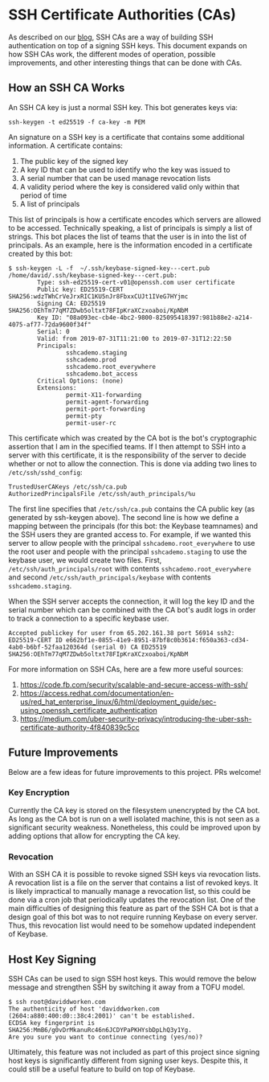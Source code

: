 # SSH Certificate Authorities (CAs)

As described on our [blog](https://keybase.io/blog/keybase-ssh-ca), SSH CAs are a way of building SSH authentication on
top of a signing SSH keys. This document expands on how SSH CAs work, the different modes of operation, possible 
improvements, and other interesting things that can be done with CAs. 

## How an SSH CA Works

An SSH CA key is just a normal SSH key. This bot generates keys via:

```
ssh-keygen -t ed25519 -f ca-key -m PEM
```

An signature on a SSH key is a certificate that contains some additional information. A certificate contains:

1. The public key of the signed key
2. A key ID that can be used to identify who the key was issued to
3. A serial number that can be used manage revocation lists
4. A validity period where the key is considered valid only within that period of time
5. A list of principals

This list of principals is how a certificate encodes which servers are allowed to be accessed. Technically speaking, a
list of principals is simply a list of strings. This bot places the list of teams that the user is in into the list
of principals. As an example, here is the information encoded in a certificate created by this bot:

```
$ ssh-keygen -L -f  ~/.ssh/keybase-signed-key---cert.pub 
/home/david/.ssh/keybase-signed-key---cert.pub:
        Type: ssh-ed25519-cert-v01@openssh.com user certificate
        Public key: ED25519-CERT SHA256:wdzTWhCrVeJrxRIC1KU5nJr8FbxxCUJt1IVeG7HYjmc
        Signing CA: ED25519 SHA256:OEhTm77qM7ZDwb5oltxt78FIpKraXCzxoaboi/KpNbM
        Key ID: "08a093ec-cb4e-4bc2-9800-825095418397:981b88e2-a214-4075-af77-72da9600f34f"
        Serial: 0
        Valid: from 2019-07-31T11:21:00 to 2019-07-31T12:22:50
        Principals: 
                sshcademo.staging
                sshcademo.prod
                sshcademo.root_everywhere
                sshcademo.bot_access
        Critical Options: (none)
        Extensions: 
                permit-X11-forwarding
                permit-agent-forwarding
                permit-port-forwarding
                permit-pty
                permit-user-rc
```

This certificate which was created by the CA bot is the bot's cryptographic assertion that I am in the specified teams.
If I then attempt to SSH into a server with this certificate, it is the responsibility of the server to decide whether 
or not to allow the connection. This is done via adding two lines to `/etc/ssh/sshd_config`:

``` 
TrustedUserCAKeys /etc/ssh/ca.pub
AuthorizedPrincipalsFile /etc/ssh/auth_principals/%u
```

The first line specifies that `/etc/ssh/ca.pub` contains the CA public key (as generated by ssh-keygen above). The 
second line is how we define a mapping between the principals (for this bot: the Keybase teamnames) and the SSH users 
they are granted access to. For example, if we wanted this server to allow people with the principal `sshcademo.root_everywhere`
to use the root user and people with the principal `sshcademo.staging` to use the keybase user, we would create two files.
First, `/etc/ssh/auth_principals/root` with contents `sshcademo.root_everywhere` and second `/etc/ssh/auth_principals/keybase`
with contents `sshcademo.staging`. 

When the SSH server accepts the connection, it will log the key ID and the serial number which can be combined with 
the CA bot's audit logs in order to track a connection to a specific keybase user. 

```
Accepted publickey for user from 65.202.161.38 port 56914 ssh2: ED25519-CERT ID e662bf1e-0855-41e9-8951-87bf8c0b3614:f650a363-cd34-4ab0-b6bf-52faa120364d (serial 0) CA ED25519 SHA256:OEhTm77qM7ZDwb5oltxt78FIpKraXCzxoaboi/KpNbM
```

For more information on SSH CAs, here are a few more useful sources:

1. https://code.fb.com/security/scalable-and-secure-access-with-ssh/
2. https://access.redhat.com/documentation/en-us/red_hat_enterprise_linux/6/html/deployment_guide/sec-using_openssh_certificate_authentication
3. https://medium.com/uber-security-privacy/introducing-the-uber-ssh-certificate-authority-4f840839c5cc

## Future Improvements

Below are a few ideas for future improvements to this project. PRs welcome!

### Key Encryption

Currently the CA key is stored on the filesystem unencrypted by the CA bot. As long as the CA bot is run on a well
isolated machine, this is not seen as a significant security weakness. Nonetheless, this could be improved upon by adding
options that allow for encrypting the CA key. 

### Revocation

With an SSH CA it is possible to revoke signed SSH keys via revocation lists. A revocation list is a file on the server 
that contains a list of revoked keys. It is likely impractical to manually manage a revocation list, so this could be 
done via a cron job that periodically updates the revocation list. One of the main difficulties of designing this feature
as part of the SSH CA bot is that a design goal of this bot was to not require running Keybase on every server. Thus,
this revocation list would need to be somehow updated independent of Keybase. 

## Host Key Signing

SSH CAs can be used to sign SSH host keys. This would remove the below message and strengthen SSH by switching it away 
from a TOFU model. 

```
$ ssh root@daviddworken.com
The authenticity of host 'daviddworken.com (2604:a880:400:d0::38c4:2001)' can't be established.
ECDSA key fingerprint is SHA256:MmB6/g0vDrMkanuRc46n6JCDYPaPKHYsbDpLhQ3y1Yg.
Are you sure you want to continue connecting (yes/no)? 
```

Ultimately, this feature was not included as part of this project since signing host keys is significantly different 
from signing user keys. Despite this, it could still be a useful feature to build on top of Keybase. 